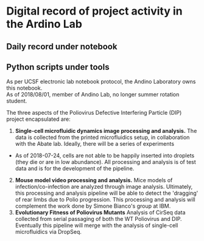 # Digital record of project activity in the Ardino Lab

## Daily record under notebook
## Python scripts under tools

As per UCSF electronic lab notebook protocol, the Andino Laboratory owns this notebook.  
As of 2018/08/01, member of Andino Lab, no longer summer rotation student.

The three aspects of the Poliovirus Defective Interfering Particle (DIP) project encapsulated are:
1) **Single-cell microfluidic dynamics image processing and analysis.**
The data is collected from the printed microfluidics setup, in collaboration with the Abate lab.
Ideally, there will be a series of experiments
* As of 2018-07-24, cells are not able to be happily inserted into droplets (they die or are in
low abundance). All processing and analysis is of test data and is for the development of the pipeline.
2) **Mouse model video processing and analysis.**
Mice models of infection/co-infection are analyzed through image analysis. Ultimately, this processing
and analysis pipeline will be able to detect the 'dragging' of rear limbs due to Polio progression.
This processing and analysis will complement the work done by Simone Bianco's group at IBM.
3) **Evolutionary Fitness of Poliovirus Mutants**
Analysis of CirSeq data collected from serial passaging of both the WT Poliovirus and DIP.
Eventually this pipeline will merge with the analysis of single-cell microfluidics via DropSeq.
